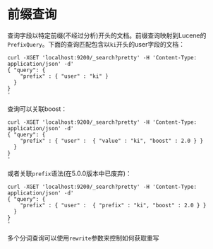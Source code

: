 # 前缀查询

查询字段以特定前缀(不经过分析)开头的文档。前缀查询映射到Lucene的`PrefixQuery`。下面的查询匹配包含以`ki`开头的user字段的文档：

```
curl -XGET 'localhost:9200/_search?pretty' -H 'Content-Type: application/json' -d'
{ "query": {
    "prefix" : { "user" : "ki" }
  }
}
'
```

查询可以关联boost：

```
curl -XGET 'localhost:9200/_search?pretty' -H 'Content-Type: application/json' -d'
{ "query": {
    "prefix" : { "user" :  { "value" : "ki", "boost" : 2.0 } }
  }
}
'
```

或者关联`prefix`语法(在5.0.0版本中已废弃)：

```
curl -XGET 'localhost:9200/_search?pretty' -H 'Content-Type: application/json' -d'
{ "query": {
    "prefix" : { "user" :  { "prefix" : "ki", "boost" : 2.0 } }
  }
}
'
```

多个分词查询可以使用`rewrite`参数来控制如何获取重写